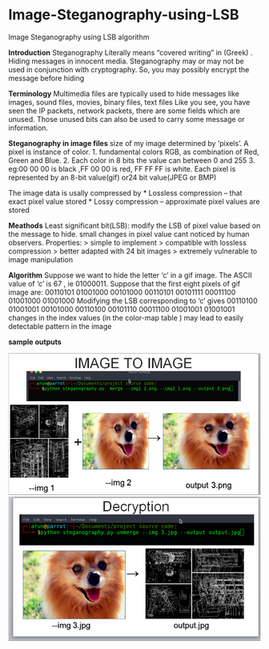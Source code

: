 # Image-Steganography-using-LSB
Image Steganography using LSB algorithm

**Introduction**
Steganography
Literally means “covered writing” in (Greek) .
Hiding messages in innocent media.
Steganography may or may not be used in conjunction with cryptography.
So, you may possibly encrypt the message before hiding

**Terminology**
 Multimedia files are typically used to hide messages like
images, sound files, movies, binary files, text files
 Like you see, you
have seen the IP packets, network packets, there are some fields which are unused. Those
unused bits can also be used to carry some message or information. 

**Steganography in image files**
 size of my image determined by ‘pixels’. A pixel is instance of color.
        1. fundamental colors RGB, as combination of Red, Green and Blue.
         2. Each color in 8 bits the value can between 0 and 255 
         3. eg:00 00 00 is black ,FF 00 00 is red, FF FF FF is white.
Each pixel is  represented by an 8-bit value(gif) or24 bit value(JPEG or BMP)

The image data is usally compressed by
              * Lossless compression – that exact pixel value stored
              * Lossy compression – approximate pixel values are stored 

**Meathods**
Least significant bit(LSB):  modify the LSB of pixel value based on the message to hide. small changes in pixel value cant noticed by human observers.
Properties:
                           > simple to implement 
                           > compatible with lossless compression
                           > better adapted with 24 bit images
                           > extremely vulnerable to image manipulation
                           
                           
                          

**Algorithm**
Suppose we want to hide the letter ‘c’ in a gif image. The ASCII value of ‘c’ is 67 , ie 01000011.
Suppose that the first eight pixels of gif image are:
      00110101    01001000    00101000     00110101
      00101111    00011100    01001000     01001000
Modifying the LSB corresponding to ‘c’ gives
       00110100    01001001      00101000    00110100
       00101110    00011100      01001001    01001001
 changes in the index values (in the color-map table ) may lead to easily detectable pattern in the image

**sample outputs**

![](imag1.png)
![](img2.png)
